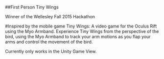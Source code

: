 ##First Person Tiny Wings

Winner of the Wellesley Fall 2015 Hackathon

#Inspired by the mobile game Tiny Wings:
A video game for the Oculus Rift using the Myo Armband.
Experience Tiny Wings from the perspective of the bird, using the Myo Armband to track your arm motions as you flap your arms and control the movement of the bird.

Currently only works in the Unity Game View.

